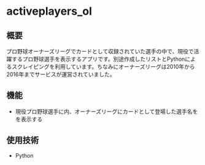 # activeplayers_ol
## 概要
プロ野球オーナーズリーグでカードとして収録されていた選手の中で、現役で活躍するプロ野球選手を表示するアプリです。別途作成したリストとPythonによるスクレイピングを利用しています。ちなみにオーナーズリーグは2010年から2016年までサービスが運営されていました。
## 機能
* 現役プロ野球選手に内、オーナーズリーグにカードとして登場した選手名をを表示する
## 使用技術
* Python
